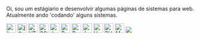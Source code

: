 Oi, sou um estágiario e desenvolvir algumas páginas de sistemas para web. Atualmente ando 'codando' alguns sistemas.
<div>
    <img src="https://cdn.jsdelivr.net/gh/devicons/devicon/icons/laravel/laravel-plain.svg" width="25" height="25" alt="Laravel"/>
    <img src="https://cdn.jsdelivr.net/gh/devicons/devicon/icons/jquery/jquery-original.svg" width="25" height="25" alt="jQuery"/>
    <img src="https://cdn.jsdelivr.net/gh/devicons/devicon/icons/html5/html5-original.svg" width="25" height="25" alt="HTML5"/>
    <img src="https://cdn.jsdelivr.net/gh/devicons/devicon/icons/css3/css3-original.svg" width="25" height="25" alt="CSS3"/>
    <img src="https://cdn.jsdelivr.net/gh/devicons/devicon/icons/javascript/javascript-original.svg" width="25" height="25" alt="JavaScript"/>
    <img src="https://cdn.jsdelivr.net/gh/devicons/devicon/icons/bootstrap/bootstrap-original.svg" width="25" height="25" alt="Bootstrap"/>
    <img src="https://cdn.jsdelivr.net/gh/devicons/devicon/icons/python/python-original.svg" width="25" height="25" alt="Python"/>
    <img src="https://cdn.jsdelivr.net/gh/devicons/devicon/icons/java/java-original.svg" width="25" height="25" alt="Java"/>
    <img src="https://cdn.jsdelivr.net/gh/devicons/devicon/icons/vuejs/vuejs-original.svg" width="25" height="25" alt="Vue.js"/>
    <img src="https://cdn.jsdelivr.net/gh/devicons/devicon/icons/php/php-original.svg" width="25" height="25" alt="PHP"/>
    <img src="https://cdn.jsdelivr.net/gh/devicons/devicon/icons/mysql/mysql-original.svg" width="25" height="25" alt="MySQL"/>
    <img src="https://cdn.jsdelivr.net/gh/devicons/devicon@latest/icons/laravel/laravel-original.svg" />
          
</div>


<!--
**ProgramadorVictor/ProgramadorVictor** is a ✨ _special_ ✨ repository because its `README.md` (this file) appears on your GitHub profile.

Here are some ideas to get you started:

- 🔭 I’m currently working on ...
- 🌱 I’m currently learning ...
- 👯 I’m looking to collaborate on ...
- 🤔 I’m looking for help with ...
- 💬 Ask me about ...
- 📫 How to reach me: ...
- 😄 Pronouns: ...
- ⚡ Fun fact: ...
-->
